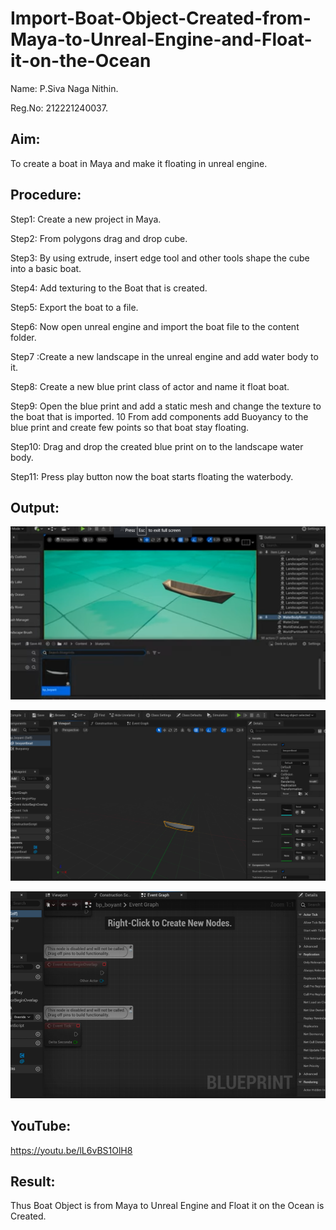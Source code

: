 # Import-Boat-Object-Created-from-Maya-to-Unreal-Engine-and-Float-it-on-the-Ocean

Name: P.Siva Naga Nithin.

Reg.No: 212221240037.

## Aim:
To create a boat in Maya and make it floating in unreal engine.

## Procedure:

Step1: Create a new project in Maya.

Step2: From polygons drag and drop cube.

Step3: By using extrude, insert edge tool and other tools shape the cube into a basic boat.

Step4: Add texturing to the Boat that is created.

Step5: Export the boat to a file.

Step6: Now open unreal engine and import the boat file to the content folder.

Step7 :Create a new landscape in the unreal engine and add water body to it.

Step8: Create a new blue print class of actor and name it float boat.

Step9: Open the blue print and add a static mesh and change the texture to the boat that is imported. 10 From add components add Buoyancy to the blue print and create few points so that boat stay floating.

Step10: Drag and drop the created blue print on to the landscape water body.

Step11: Press play button now the boat starts floating the waterbody.

## Output:
![github.logo](exp6.png)

![github.logo](exp6.1.png)

![github.logo](exp6.2.png)

## YouTube:
 https://youtu.be/lL6vBS1OlH8
 
 ## Result:
  Thus Boat Object is from Maya to Unreal Engine and Float it on the Ocean is Created.
